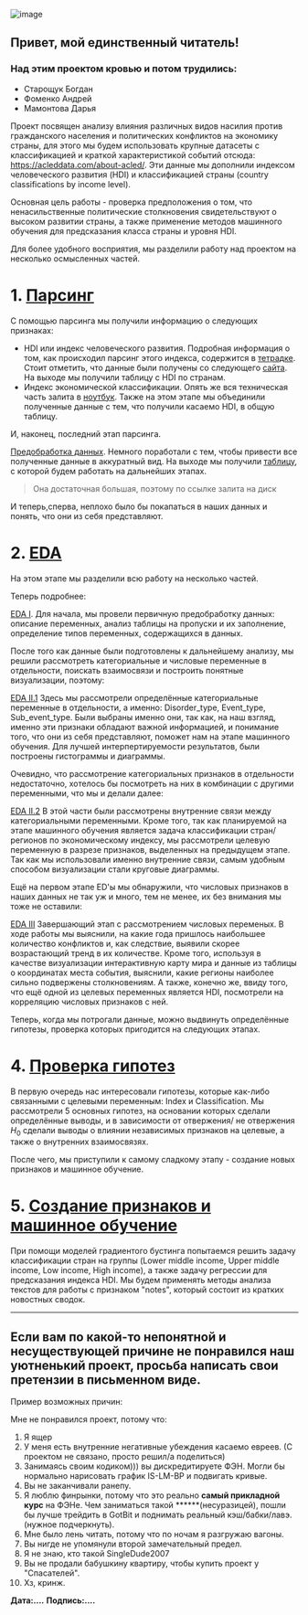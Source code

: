 ![image](https://github.com/dmamontova/andan-project/assets/121117316/8052d70c-b2cf-43fb-bf55-9c0a444957f8)
## Привет, мой единственный читатель! 
### Над этим проектом кровью и потом трудились:
- Старощук Богдан
- Фоменко Андрей
- Мамонтова Дарья

Проект посвящен анализу влияния различных видов насилия против гражданского населения и политических конфликтов на экономику страны, для этого мы будем использовать крупные датасеты с классификацией и краткой характеристикой событий отсюда: https://acleddata.com/about-acled/. 
Эти данные мы дополнили индексом человеческого развития (HDI) и классификацией страны (country classifications by income level).

Основная цель работы - проверка предположения о том, что ненасильственные политические столкновения свидетельствуют о высоком развитии страны, а также применение методов машинного обучения для предсказания класса страны и уровня HDI.

Для более удобного восприятия, мы разделили работу над проектом на несколько осмысленных частей.


# 1. [Парсинг](https://github.com/dmamontova/andan-project/tree/all-work_main/parsing)

С помощью парсинга мы получили информацию о следующих признаках:
- HDI или индекс человеческого развития. Подробная информация о том, как происходил парсинг этого индекса, содержится в [тетрадке](https://github.com/dmamontova/andan-project/blob/project_main/parsing/index_parse.ipynb). Стоит отметить, что данные были получены со следующего [сайта](https://countryeconomy.com/hdi?year=1997). На выходе мы получили таблицу с HDI по странам.
- Индекс экономической классификации. Опять же вся техническая часть залита в [ноутбук](https://github.com/dmamontova/andan-project/blob/project_main/parsing/parsing_income.ipynb). Также на этом этапе мы объединили полученные данные с тем, что получили касаемо HDI, в общую таблицу.

И, наконец, последний этап парсинга.

[Предобработка данных](https://github.com/dmamontova/andan-project/blob/project_main/parsing/final_predobr.ipynb). Немного поработали с тем, чтобы привести все полученные данные в аккуратный вид. На выходе мы получили [таблицу](https://drive.google.com/file/d/1O3jwPG2JOHn5F90vUD4X7JsYtyZNSIrM/view?usp=share_link), с которой будем работать на дальнейших этапах. 
> Она достаточная большая, поэтому по ссылке залита на диск

И теперь,сперва, неплохо было бы покапаться в наших данных и понять, что они из себя представляют.


# 2. [EDA](https://github.com/dmamontova/andan-project/tree/all-work_main/EDA)


На этом этапе мы разделили всю работу на несколько частей.

Теперь подробнее:

[EDA I](https://github.com/dmamontova/andan-project/blob/all-work_main/EDA/EDA%20I.ipynb). Для начала, мы провели первичную предобработку данных: описание переменных, анализ таблицы на пропуски и их заполнение, определение типов переменных, содержащихся в данных. 

После того как данные были подготовлены к дальнейшему анализу, мы решили рассмотреть категориальные и числовые переменные в отдельности, поискать взаимосвязи и построить понятные визуализации, поэтому:

[EDA II.1](https://github.com/dmamontova/andan-project/blob/all-work_main/EDA/EDA%20II.1.ipynb) Здесь мы рассмотрели определённые категориальные переменные в отдельности, а именно: Disorder_type, Event_type, Sub_event_type. Были выбраны именно они, так как, на наш взгляд, именно эти признаки обладают важной информацией, и понимание того, что они из себя представляют, поможет нам на этапе машинного обучения. Для лучшей интерпертируемости результатов, были построены гистограммы и диаграммы.

Очевидно, что рассмотрение категориальных признаков в отдельности недостаточно, хотелось бы посмотреть на них в комбинации с другими переменными, что мы и делали далее:

[EDA II.2](https://github.com/dmamontova/andan-project/blob/all-work_main/EDA/EDA%20II.2.ipynb) В этой части были рассмотрены внутренние связи между категориальными переменными. Кроме того, так как планируемой на этапе машинного обучения является задача классификации стран/регионов по экономическому индексу, мы рассмотрели целевую переменную в разрезе признаков, выделенных на предыдущем этапе. Так как мы использовали именно внутренние связи, самым удобным способом визуализации стали круговые диаграммы.

Ещё на первом этапе ED'ы мы обнаружили, что числовых признаков в наших данных не так уж и много, тем не менее, их без внимания мы тоже не оставили:

[EDA III](https://github.com/dmamontova/andan-project/blob/all-work_main/EDA/EDA%20III.ipynb) Завершающий этап с рассмотрением числовых переменых. В ходе работы мы выяснили, на какие года пришлось наибольшее количество конфликтов и, как следствие, выявили скорее возрастающий тренд в их количестве. Кроме того, используя в качестве визуализации интерактивную карту мира и данные из таблицы о координатах места события, выяснили, какие регионы наиболее сильно подвержены столкновениям. А также, конечно же, ввиду того, что ещё одной из целевых переменных является HDI, посмотрели на корреляцию числовых признаков с ней.

Теперь, когда мы потрогали данные, можно выдвинуть определённые гипотезы, проверка которых пригодится на следующих этапах.

# 4. [Проверка гипотез](https://github.com/dmamontova/andan-project/blob/all-work_main/Hypotheses.ipynb)


В первую очередь нас интересовали гипотезы, которые как-либо связанными с целевыми переменным: Index и Classification. Мы рассмотрели 5 основных гипотез, на основании которых сделали определённые выводы, и в зависимости от отвержения/ не отвержения $H_0$ сделали выводы о влиянии независимых признаков на целевые, а также о внутренних взаимосвязях.

После чего, мы приступили к самому сладкому этапу - создание новых признаков и машинное обучение.

# 5. [Создание признаков и машинное обучение](https://github.com/dmamontova/andan-project/tree/project_main/ML)


При помощи моделей градиентого бустинга попытаемся решить задачу классификации стран на группы (Lower middle income, Upper middle income, Low income, High income), а также задачу регрессии для предсказания индекса HDI. Мы будем применять методы анализа текстов для работы с признаком "notes", который состоит из кратких новостных сводок.

---
## Если вам по какой-то непонятной и несуществующей причине не понравился наш уютненький проект, просьба написать свои претензии в письменном виде. 

Пример возможных причин:

Мне не понравился проект, потому что:

1. Я ящер 
2. У меня есть внутренние негативные убеждения касаемо евреев. (С проектом не связано, просто решил/а поделиться)
3. Занимаясь своим кодиком))) вы дискредитируете ФЭН. Могли бы нормально нарисовать график IS-LM-BP и подвигать кривые.
4. Вы не заканчивали ранепу.
5. Я люблю финрынки, потому что это реально __самый прикладной курс__ на ФЭНе. Чем заниматься такой ******(несуразицей), пошли бы лучше трейдить в GotBit и поднимать реальный кэш/бабки/лавэ. (нужное подчеркнуть).
6. Мне было лень читать, потому что по ночам я разгружаю вагоны.
7. Вы нигде не упомянули второй замечательный предел.
8. Я не знаю, кто такой SingleDude2007
9. Вы не продали бабушкину квартиру, чтобы купить проект у "Спасателей".
10. Хз, кринж.

__Дата:....__
__Подпись:....__



